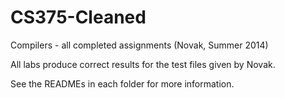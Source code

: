 # CS375-Cleaned
Compilers - all completed assignments (Novak, Summer 2014)

All labs produce correct results for the test files given by Novak.

See the READMEs in each folder for more information.
